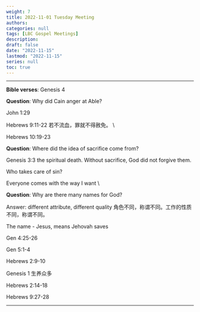 ```yaml
---
weight: 7
title: 2022-11-01 Tuesday Meeting
authors:
categories: null
tags: [LBC Gospel Meetings]
description: 
draft: false
date: "2022-11-15"
lastmod: "2022-11-15"
series: null
toc: true
---
```


<!--more-->
---
<b><font class = "font_upper">Bible verses</font></b>: Genesis 4

<b><font class = "font_upper">Question</font></b>: Why did Cain anger at Able?

John 1:29

Hebrews 9:11-22  若不流血，罪就不得赦免。  \

Hebrews 10:19-23

<b><font class = "font_upper">Question</font></b>: Where did the idea of sacrifice come from?  

Genesis 3:3 the spiritual death.  Without sacrifice, God did not forgive them.  

Who takes care of sin?  

Everyone comes with the way I want \\


<b><font class = "font_upper">Question</font></b>: Why are there many names for God?  

Answer: different attribute, different quality  角色不同，称谓不同。工作的性质不同，称谓不同。  

The name - Jesus, means Jehovah saves  

Gen 4:25-26  

Gen 5:1-4  

Hebrews 2:9-10  

Genesis 1 生养众多

Hebrews 2:14-18  

Hebrews 9:27-28




---
